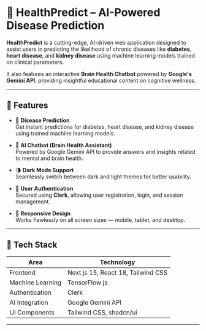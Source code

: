 # 🧠 HealthPredict – AI-Powered Disease Prediction

**HealthPredict** is a cutting-edge, AI-driven web application designed to assist users in predicting the likelihood of chronic diseases like **diabetes**, **heart disease**, and **kidney disease** using machine learning models trained on clinical parameters. 

It also features an interactive **Brain Health Chatbot** powered by **Google's Gemini API**, providing insightful educational content on cognitive wellness.

---

## 🚀 Features

- 🔬 **Disease Prediction**  
  Get instant predictions for diabetes, heart disease, and kidney disease using trained machine learning models.

- 💬 **AI Chatbot (Brain Health Assistant)**  
  Powered by Google Gemini API to provide answers and insights related to mental and brain health.

- 🌗 **Dark Mode Support**  
  Seamlessly switch between dark and light themes for better usability.

- 🔐 **User Authentication**  
  Secured using **Clerk**, allowing user registration, login, and session management.

- 📱 **Responsive Design**  
  Works flawlessly on all screen sizes — mobile, tablet, and desktop.

---

## 🧰 Tech Stack

| Area           | Technology                            |
|----------------|----------------------------------------|
| Frontend       | Next.js 15, React 18, Tailwind CSS     |
| Machine Learning | TensorFlow.js                        |
| Authentication | Clerk                                  |
| AI Integration | Google Gemini API                      |
| UI Components  | Tailwind CSS, shadcn/ui                |

---




